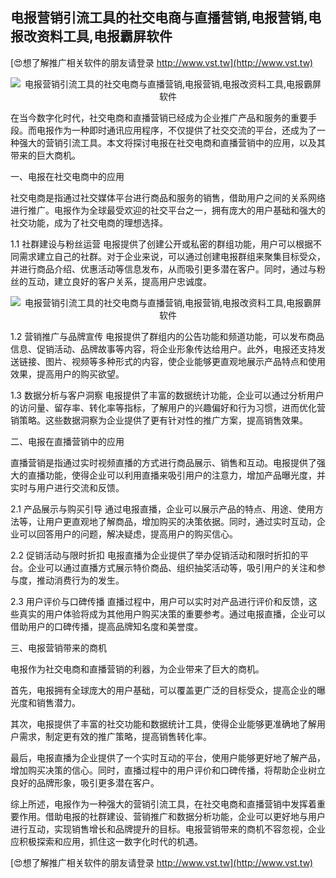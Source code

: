 ## **电报营销引流工具的社交电商与直播营销,电报营销,电报改资料工具,电报霸屏软件**

[😍想了解推广相关软件的朋友请登录 http://www.vst.tw](http://www.vst.tw)

 <center><img src="https://vst.tw/MP4/tuiguang/png/2.png" alt="电报营销引流工具的社交电商与直播营销,电报营销,电报改资料工具,电报霸屏软件"></center>

在当今数字化时代，社交电商和直播营销已经成为企业推广产品和服务的重要手段。而电报作为一种即时通讯应用程序，不仅提供了社交交流的平台，还成为了一种强大的营销引流工具。本文将探讨电报在社交电商和直播营销中的应用，以及其带来的巨大商机。

一、电报在社交电商中的应用

社交电商是指通过社交媒体平台进行商品和服务的销售，借助用户之间的关系网络进行推广。电报作为全球最受欢迎的社交平台之一，拥有庞大的用户基础和强大的社交功能，成为了社交电商的理想选择。

1.1 社群建设与粉丝运营
电报提供了创建公开或私密的群组功能，用户可以根据不同需求建立自己的社群。对于企业来说，可以通过创建电报群组来聚集目标受众，并进行商品介绍、优惠活动等信息发布，从而吸引更多潜在客户。同时，通过与粉丝的互动，建立良好的客户关系，提高用户忠诚度。

 <center><img src="https://vst.tw/MP4/tuiguang/png/7.png" alt="电报营销引流工具的社交电商与直播营销,电报营销,电报改资料工具,电报霸屏软件"></center>

1.2 营销推广与品牌宣传
电报提供了群组内的公告功能和频道功能，可以发布商品信息、促销活动、品牌故事等内容，将企业形象传达给用户。此外，电报还支持发送链接、图片、视频等多种形式的内容，使企业能够更直观地展示产品特点和使用效果，提高用户的购买欲望。

1.3 数据分析与客户洞察
电报提供了丰富的数据统计功能，企业可以通过分析用户的访问量、留存率、转化率等指标，了解用户的兴趣偏好和行为习惯，进而优化营销策略。这些数据洞察为企业提供了更有针对性的推广方案，提高销售效果。

二、电报在直播营销中的应用

直播营销是指通过实时视频直播的方式进行商品展示、销售和互动。电报提供了强大的直播功能，使得企业可以利用直播来吸引用户的注意力，增加产品曝光度，并实时与用户进行交流和反馈。

2.1 产品展示与购买引导
通过电报直播，企业可以展示产品的特点、用途、使用方法等，让用户更直观地了解商品，增加购买的决策依据。同时，通过实时互动，企业可以回答用户的问题，解决疑虑，提高用户的购买信心。

2.2 促销活动与限时折扣
电报直播为企业提供了举办促销活动和限时折扣的平台。企业可以通过直播方式展示特价商品、组织抽奖活动等，吸引用户的关注和参与度，推动消费行为的发生。

2.3 用户评价与口碑传播
直播过程中，用户可以实时对产品进行评价和反馈，这些真实的用户体验将成为其他用户购买决策的重要参考。通过电报直播，企业可以借助用户的口碑传播，提高品牌知名度和美誉度。

三、电报营销带来的商机

电报作为社交电商和直播营销的利器，为企业带来了巨大的商机。

首先，电报拥有全球庞大的用户基础，可以覆盖更广泛的目标受众，提高企业的曝光度和销售潜力。

其次，电报提供了丰富的社交功能和数据统计工具，使得企业能够更准确地了解用户需求，制定更有效的推广策略，提高销售转化率。

最后，电报直播为企业提供了一个实时互动的平台，使用户能够更好地了解产品，增加购买决策的信心。同时，直播过程中的用户评价和口碑传播，将帮助企业树立良好的品牌形象，吸引更多潜在客户。

综上所述，电报作为一种强大的营销引流工具，在社交电商和直播营销中发挥着重要作用。借助电报的社群建设、营销推广和数据分析功能，企业可以更好地与用户进行互动，实现销售增长和品牌提升的目标。电报营销带来的商机不容忽视，企业应积极探索和应用，抓住这一数字化时代的机遇。

[😍想了解推广相关软件的朋友请登录 http://www.vst.tw](http://www.vst.tw)



